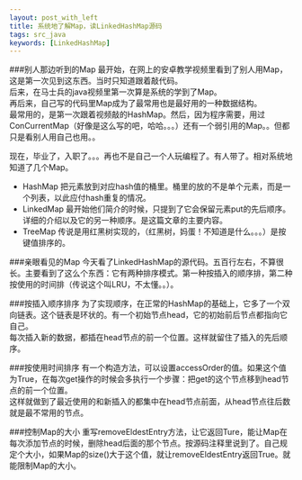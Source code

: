 ```yaml
---
layout: post_with_left
title: 系统地了解Map，读LinkedHashMap源码
tags: src_java
keywords: [LinkedHashMap]
---
```

###别人那边听到的Map
最开始，在网上的安卓教学视频里看到了别人用Map，这是第一次见到这东西。当时只知道跟着敲代码。   
后来，在马士兵的java视频里第一次算是系统的学到了Map。    
再后来，自己写的代码里Map成为了最常用也是最好用的一种数据结构。   
最常用的，是第一次跟着视频敲的HashMap。然后，因为程序需要，用过ConCurrentMap（好像是这么写的吧，哈哈。。。）还有一个弱引用的Map。。但都只是看别人用自己也用。。


现在，毕业了，入职了。。。再也不是自己一个人玩编程了。有人带了。相对系统地知道了几个Map。

- HashMap 把元素放到对应hash值的桶里。桶里的放的不是单个元素，而是一个列表，以此应付hash重复的情况。    
- LinkedMap 最开始他们简介的时候，只提到了它会保留元素put的先后顺序。详细的介绍以及它的另一种顺序。是这篇文章的主要内容。    
- TreeMap 传说是用红黑树实现的，（红黑树，妈蛋！不知道是什么。。。）是按键值排序的。

###亲眼看见的Map
今天看了LinkedHashMap的源代码。五百行左右，不算很长。主要看到了这么个东西：它有两种排序模式。第一种按插入的顺序排，第二种按使用的时间排（传说这个叫LRU，不太懂。。）。

###按插入顺序排序
为了实现顺序，在正常的HashMap的基础上，它多了一个双向链表。这个链表是环状的。有一个初始节点head，它的初始前后节点都指向它自己。    
每次插入新的数据，都插在head节点的前一个位置。这样就留住了插入的先后顺序。    

###按使用时间排序
有一个构造方法，可以设置accessOrder的值。如果这个值为True，在每次get操作的时候会多执行一个步骤：把get的这个节点移到head节点的前一个位置。   
这样就做到了最近使用的和新插入的都集中在head节点前面，从head节点往后数就是最不常用的节点。   

###控制Map的大小
重写removeEldestEntry方法，让它返回Ture，能让Map在每次添加节点的时候，删除head后面的那个节点。按源码注释里说到了。自己规定个大小，如果Map的size()大于这个值，就让removeEldestEntry返回True。就能限制Map的大小。
